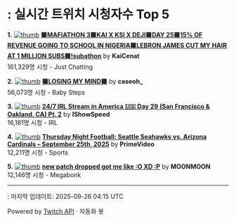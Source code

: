 # : 실시간 트위치 시청자수 Top 5

**1.** [![thumb](https://static-cdn.jtvnw.net/previews-ttv/live_user_kaicenat-320x180.jpg)](https://twitch.tv/KaiCenat)
**[🟨MAFIATHON 3🟨KAI X KSI X DEJI🟨DAY 25🟨15% OF REVENUE GOING TO SCHOOL IN NIGERIA🟨LEBRON JAMES CUT MY HAIR AT 1 MILLION SUBS🟨!subathon](https://twitch.tv/KaiCenat)** by **KaiCenat**<br>161,329명 시청  - Just Chatting

**2.** [![thumb](https://static-cdn.jtvnw.net/previews-ttv/live_user_caseoh_-320x180.jpg)](https://twitch.tv/caseoh_)
**[🟨LOSING MY MIND🟨](https://twitch.tv/caseoh_)** by **caseoh_**<br>56,073명 시청  - Baby Steps

**3.** [![thumb](https://static-cdn.jtvnw.net/previews-ttv/live_user_ishowspeed-320x180.jpg)](https://twitch.tv/IShowSpeed)
**[24/7 IRL Stream in America 🇺🇸 Day 29 (San Francisco & Oakland, CA) Pt. 2](https://twitch.tv/IShowSpeed)** by **IShowSpeed**<br>16,181명 시청  - IRL

**4.** [![thumb](https://static-cdn.jtvnw.net/previews-ttv/live_user_primevideo-320x180.jpg)](https://twitch.tv/PrimeVideo)
**[Thursday Night Football: Seattle Seahawks vs. Arizona Cardinals – September 25th, 2025](https://twitch.tv/PrimeVideo)** by **PrimeVideo**<br>12,211명 시청  - Sports

**5.** [![thumb](https://static-cdn.jtvnw.net/previews-ttv/live_user_moonmoon-320x180.jpg)](https://twitch.tv/MOONMOON)
**[new patch dropped got me like :O XD :P](https://twitch.tv/MOONMOON)** by **MOONMOON**<br>12,146명 시청  - Megabonk


---
: 마지막 업데이트: 2025-09-26 04:15 UTC

Powered by [Twitch API](https://dev.twitch.tv/docs/api/reference) · 자동화 봇